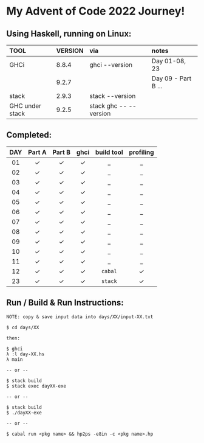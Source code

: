 # My Advent of Code 2022 Journey!

## Using Haskell, running on Linux:

| TOOL            | VERSION | via                    | notes               |
| :---            | :------ | :--                    | :----               |
| GHCi            | 8.8.4   | ghci --version         | Day 01-08, 23       |
|                 | 9.2.7   |                        | Day 09 - Part B ... |
| stack           | 2.9.3   | stack --version        |                     |
| GHC under stack | 9.2.5   | stack ghc -- --version |                     |

## Completed: 

| DAY | Part A  | Part B  | ghci    | build tool | profiling |
| :-: | :-----: | :-----: | :-----: | :--------: | :-------: |
| 01  | &check; | &check; | &check; | _          | _         |
| 02  | &check; | &check; | &check; | _          | _         |
| 03  | &check; | &check; | &check; | _          | _         |
| 04  | &check; | &check; | &check; | _          | _         |
| 05  | &check; | &check; | &check; | _          | _         |
| 06  | &check; | &check; | &check; | _          | _         |
| 07  | &check; | &check; | &check; | _          | _         |
| 08  | &check; | &check; | &check; | _          | _         |
| 09  | &check; | &check; | &check; | _          | _         |
| 10  | &check; | &check; | &check; | _          | _         |
| 11  | &check; | &check; | &check; | _          | _         |
| 12  | &check; | &check; | &check; | `cabal`    | &check;   |
| 23  | &check; | &check; | &check; | `stack`    | &check;   |

## Run / Build & Run Instructions:

```text
NOTE: copy & save input data into days/XX/input-XX.txt

$ cd days/XX

then:

$ ghci
λ :l day-XX.hs
λ main

-- or --

$ stack build
$ stack exec dayXX-exe

-- or --

$ stack build
$ ./dayXX-exe

-- or --

$ cabal run <pkg name> && hp2ps -e8in -c <pkg name>.hp
```
